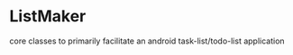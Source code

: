 ListMaker
=========

core classes to primarily facilitate an android task-list/todo-list application
